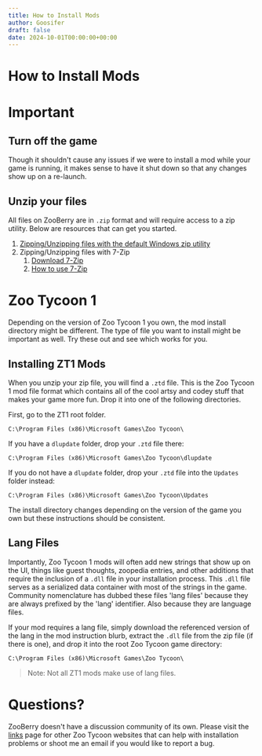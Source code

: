 ```yaml
---
title: How to Install Mods
author: Goosifer
draft: false
date: 2024-10-01T00:00:00+00:00
---
```


# How to Install Mods

# Important

## Turn off the game

Though it shouldn't cause any issues if we were to install a mod while your game is running, it makes sense to have it shut down so that any changes show up on a re-launch.

## Unzip your files

All files on ZooBerry are in `.zip` format and will require access to a zip utility. Below are resources that can get you started.

1. [Zipping/Unzipping files with the default Windows zip utility](https://support.microsoft.com/en-us/windows/zip-and-unzip-files-f6dde0a7-0fec-8294-e1d3-703ed85e7ebc)
2. Zipping/Unzipping files with 7-Zip
    1. [Download 7-Zip](https://www.7-zip.org/download.html)
    2. [How to use 7-Zip](https://7ziphelp.com/how-to-use-7-zip)


# Zoo Tycoon 1

Depending on the version of Zoo Tycoon 1 you own, the mod install directory might be different. The type of file you want to install might be important as well. Try these out and see which works for you.


## Installing ZT1 Mods

When you unzip your zip file, you will find a `.ztd` file. This is the Zoo Tycoon 1 mod file format which contains all of the cool artsy and codey stuff that makes your game more fun. Drop it into one of the following directories.

First, go to the ZT1 root folder.

`C:\Program Files (x86)\Microsoft Games\Zoo Tycoon\`

If you have a `dlupdate` folder, drop your `.ztd` file there:

`C:\Program Files (x86)\Microsoft Games\Zoo Tycoon\dlupdate`

If you do not have a `dlupdate` folder, drop your `.ztd` file into the `Updates` folder instead:

`C:\Program Files (x86)\Microsoft Games\Zoo Tycoon\Updates`

The install directory changes depending on the version of the game you own but these instructions should be consistent.

## Lang Files

Importantly, Zoo Tycoon 1 mods will often add new strings that show up on the UI, things like guest thoughts, zoopedia entries, and other additions that require the inclusion of a `.dll` file in your installation process. This `.dll` file serves as a serialized data container with most of the strings in the game. Community nomenclature has dubbed these files 'lang files' because they are always prefixed by the 'lang' identifier. Also because they are language files.

If your mod requires a lang file, simply download the referenced version of the lang in the mod instruction blurb, extract the `.dll` file from the zip file (if there is one), and drop it into the root Zoo Tycoon game directory:

`C:\Program Files (x86)\Microsoft Games\Zoo Tycoon\`

> Note: Not all ZT1 mods make use of lang files. 

# Questions?

ZooBerry doesn't have a discussion community of its own. Please visit the [links](/knowledgebase/zooberry/other-websites) page for other Zoo Tycoon websites that can help with installation problems or shoot me an email if you would like to report a bug.